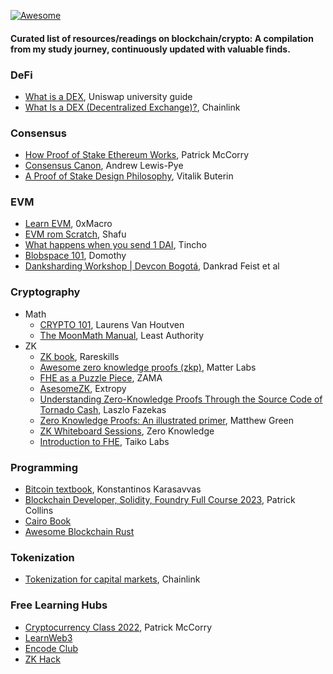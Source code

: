 [![Awesome](https://awesome.re/badge-flat2.svg)](https://awesome.re)
#### Curated list of resources/readings on blockchain/crypto: A compilation from my study journey, continuously updated with valuable finds.

### DeFi
- [What is a DEX](https://uniswap.university/guides/view/what-is-a-dex-uniswap/0), Uniswap university guide
- [What Is a DEX (Decentralized Exchange)?](https://chain.link/education-hub/what-is-decentralized-exchange-dex), Chainlink


### Consensus
- [How Proof of Stake Ethereum Works](https://www.cryptofrens.info/p/how-proof-of-stake-ethereum-works?utm_campaign=post&utm_medium=web), Patrick McCorry
- [Consensus Canon](https://a16zcrypto.com/posts/article/consensus-canon/), Andrew Lewis-Pye
- [A Proof of Stake Design Philosophy](https://medium.com/@VitalikButerin/a-proof-of-stake-design-philosophy-506585978d51), Vitalik Buterin


### EVM
- [Learn EVM](https://learnevm.com/chapters/intro/overview), 0xMacro
- [EVM rom Scratch](https://evm-from-scratch.xyz/), Shafu
- [What happens when you send 1 DAI](https://www.notonlyowner.com/learn/what-happens-when-you-send-one-dai), Tincho
- [Blobspace 101](https://domothy.com/blobspace/), Domothy
- [Danksharding Workshop | Devcon Bogotá](https://archive.devcon.org/archive/watch/6/danksharding-workshop/?tab=YouTube), Dankrad Feist et al


### Cryptography
- Math
  - [CRYPTO 101](https://www.crypto101.io/), Laurens Van Houtven
  - [The MoonMath Manual](https://leastauthority.com/community-matters/moonmath-manual/), Least Authority
- ZK
  - [ZK book](https://www.rareskills.io/zk-book), Rareskills
  - [Awesome zero knowledge proofs (zkp)](https://github.com/matter-labs/awesome-zero-knowledge-proofs), Matter Labs
  - [FHE as a Puzzle Piece](https://www.zama.ai/post/fhe-as-a-puzzle-piece), ZAMA
  - [AsesomeZK](https://github.com/ExtropyIO/AwesomeZK), Extropy
  - [Understanding Zero-Knowledge Proofs Through the Source Code of Tornado Cash](https://betterprogramming.pub/understanding-zero-knowledge-proofs-through-the-source-code-of-tornado-cash-41d335c5475f), Laszlo Fazekas
  - [Zero Knowledge Proofs: An illustrated primer](https://blog.cryptographyengineering.com/2014/11/27/zero-knowledge-proofs-illustrated-primer/), Matthew Green
  - [ZK Whiteboard Sessions](https://www.youtube.com/playlist?list=PLj80z0cJm8QErn3akRcqvxUsyXWC81OGq), Zero Knowledge
  - [Introduction to FHE](https://taiko.mirror.xyz/2O9rJeB-1PalQeYQlZkn4vgRNr_PgzaO8TWUOM5wf3M), Taiko Labs


### Programming
- [Bitcoin textbook](https://kkarasavvas.com/assets/bitcoin-textbook.pdf), Konstantinos Karasavvas
- [Blockchain Developer, Solidity, Foundry Full Course 2023](https://www.youtube.com/playlist?list=PL4Rj_WH6yLgWe7TxankiqkrkVKXIwOP42), Patrick Collins
- [Cairo Book](https://book.cairo-lang.org/)
- [Awesome Blockchain Rust](https://github.com/rust-in-blockchain/awesome-blockchain-rust)


### Tokenization
- [Tokenization for capital markets](https://blog.chain.link/tokenization-for-capital-markets/), Chainlink


### Free Learning Hubs
- [Cryptocurrency Class 2022](https://pisa.watch/), Patrick McCorry
- [LearnWeb3](https://learnweb3.io/)
- [Encode Club](https://www.encode.club/)
- [ZK Hack](https://zkhack.dev/)

